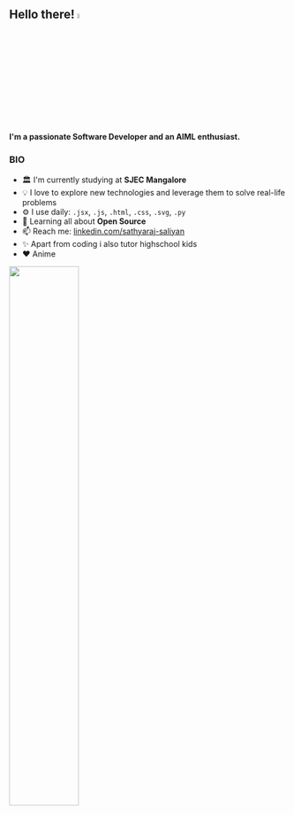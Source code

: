 ## Hello there! <img src="https://media.giphy.com/media/hvRJCLFzcasrR4ia7z/giphy.gif" width="5%">

#### I'm a passionate Software Developer and an AIML enthusiast.

### BIO

- 🏛 I'm currently studying at **SJEC Mangalore**
- 💡 I love to explore new technologies and leverage them to solve real-life problems
- ⚙️ I use daily: `.jsx`, `.js`, `.html`, `.css`, `.svg`, `.py`
- 🌱 Learning all about **Open Source**
- 📫 Reach me: [linkedin.com/sathyaraj-saliyan](https://www.linkedin.com/in/sathyaraj-saliyan/)
- ✨ Apart from coding i also tutor highschool kids
- ❤  Anime

 <img height="50%" width="auto" src ="https://github-readme-stats.vercel.app/api/top-langs/?username=Sathya-Raj&layout=compact&hide_border=true&theme=darcula&bg_color=00000000">

